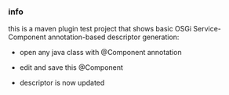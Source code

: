 <!--

    Copyright (C) 2010-2012 Andrei Pozolotin <Andrei.Pozolotin@gmail.com>

    All rights reserved. Licensed under the OSI BSD License.

    http://www.opensource.org/licenses/bsd-license.php

-->
### info

this is a maven plugin test project that 
shows basic OSGi Service-Component
annotation-based descriptor generation:

* open any java class with @Component annotation

* edit and save this @Component

* descriptor is now updated  
